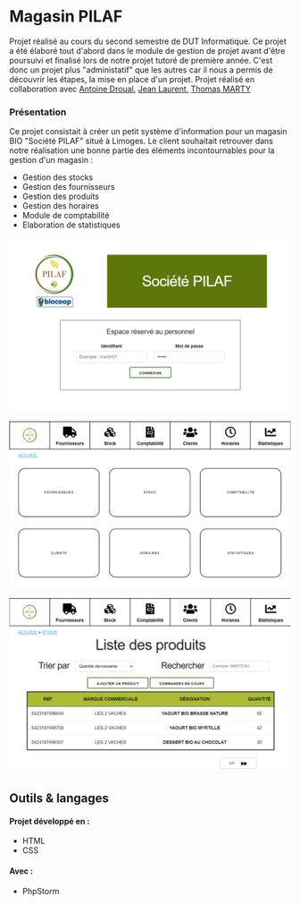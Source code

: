 # Magasin PILAF
Projet réalisé au cours du second semestre de DUT Informatique. 
Ce projet a été élaboré tout d'abord dans le module de gestion de projet avant d'être poursuivi et finalisé lors de notre projet tutoré de première année.
C'est donc un projet plus "administatif" que les autres car il nous a permis de découvrir les étapes, la mise en place d'un projet. 
Projet réalisé en collaboration avec [Antoine Droual](https://github.com/Anmaceis), [Jean Laurent](https://github.com/jeanlrnt), [Thomas MARTY](https://github.com/Coto-Hub) 

### Présentation 

Ce projet consistait à créer un petit système d'information pour un magasin BIO "Société PILAF" situé à Limoges. Le client souhaitait retrouver dans notre réalisation une bonne partie des éléments incontournables pour la gestion d'un magasin : 
- Gestion des stocks
- Gestion des fournisseurs
- Gestion des produits
- Gestion des horaires 
- Module de comptabilité
- Elaboration de statistiques  

![Page de connexion](connexion.png)

![Page d'accueil](accueil.png)

![Apercu des produits](produits.png)

## Outils & langages

#### Projet développé en : 
- HTML
- CSS

#### Avec : 
- PhpStorm



